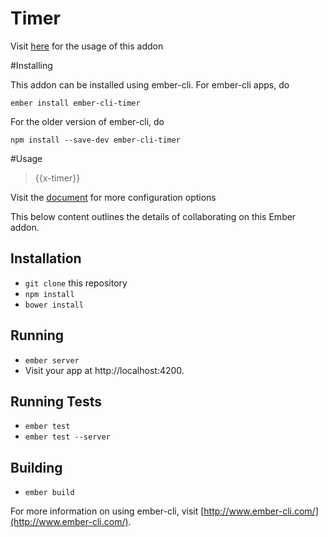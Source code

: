 # Timer

Visit [here](https://matrixz.github.io/ember-cli-timer/) for the usage of this addon

#Installing

This addon can be installed using ember-cli. For ember-cli apps, do

`ember install ember-cli-timer`

For the older version of ember-cli, do

`npm install --save-dev ember-cli-timer`

#Usage

> {{x-timer}}

Visit the [document](https://matrixz.github.io/ember-cli-timer/) for more configuration options


This below content outlines the details of collaborating on this Ember addon.

## Installation

* `git clone` this repository
* `npm install`
* `bower install`

## Running

* `ember server`
* Visit your app at http://localhost:4200.

## Running Tests

* `ember test`
* `ember test --server`

## Building

* `ember build`

For more information on using ember-cli, visit [http://www.ember-cli.com/](http://www.ember-cli.com/).
